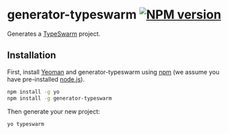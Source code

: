 # generator-typeswarm [![NPM version][npm-image]][npm-url]

Generates a [TypeSwarm](https://npmjs.com/package/typeswarm) project.

## Installation

First, install [Yeoman](http://yeoman.io) and generator-typeswarm using [npm](https://www.npmjs.com/) (we assume you have pre-installed [node.js](https://nodejs.org/)).

```bash
npm install -g yo
npm install -g generator-typeswarm
```

Then generate your new project:

```bash
yo typeswarm
```

[npm-image]: https://badge.fury.io/js/generator-typeswarm.svg
[npm-url]: https://npmjs.org/package/generator-typeswarm
